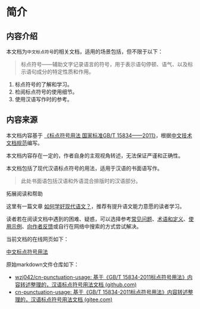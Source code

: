 #  简介



## 内容介绍



本文档为`中文标点符号`的相关文档，适用的场景包括，但不限于以下：

> 标点符号——辅助文字记录语言的符号，用于表示语句停顿、语气、以及标示语句成分的特定性质和作用。

1. 标点符号的了解和学习。
2. 检阅标点符号的使用细节。
3. 使用汉语写作时的参考。

## 内容来源



本文档内容基于 [《标点符号用法 国家标准GB/T 15834——2011》](http://www.moe.gov.cn/ewebeditor/uploadfile/2015/01/13/20150113091548267.pdf)，根据[中文技术文档规范](https://www.ruanyifeng.com/blog/2016/10/document_style_guide.html)编写。

本文档内容存在一定的，作者自身的主观视角转述，无法保证严谨和正确性。

本文档包括了现代汉语标点符号的用法，适用于汉语的书面语写作。

> 此处书面语包括汉语和外语混合排版时的汉语部分。



拓展阅读和帮助



这里有一篇文章 [如何学好现代语文？](ttps://www.zhihu.com/question/446716137/answer/1757919159)，推荐有提升语文能力意愿的读者学习。

读者若在阅读文档中遇到的困难、疑惑，可以选择参考[常见问题](./docs/faq.md)、[术语和定义](./docs/Appendix/glossary.md)、[使用示例](./docs/Appendix/recipes.md)、[向作者反馈](Appendix/feedback.md)或自行在网络中搜索的方式尝试解决。



当前文档的在线网页如下：

[中文标点符号用法 ](https://cn-punctuation-usage.netlify.app/)

原始markdown文件仓库如下：

- [wzj042/cn-punctuation-usage: 基于《GB/T 15834-2011标点符号用法》内容转述整理的，汉语标点符号用法文档 (github.com)](https://github.com/wzj042/cn-punctuation-usage)
- [cn-punctuation-usage: 基于《GB/T 15834-2011标点符号用法》内容转述整理的，汉语标点符号用法文档 (gitee.com)](https://gitee.com/xqher/cn-punctuation-usage)
